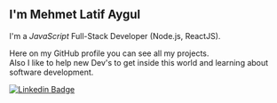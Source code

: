 ## I'm Mehmet Latif Aygul

I'm a _JavaScript_ Full-Stack Developer (Node.js, ReactJS).<br/>

Here on my GitHub profile you can see all my projects.  
Also I like to help new Dev's to get inside this world and learning about software development.

<a href="https://www.linkedin.com/in/mlatifaygul/"><img alt="Linkedin Badge" src="https://img.shields.io/badge/-Mehmet Latif%20AYGUL-6633cc?style=flat-square&logo=Linkedin&logoColor=white&link=https://www.linkedin.com/in/mlatifaygul/"/></a>
